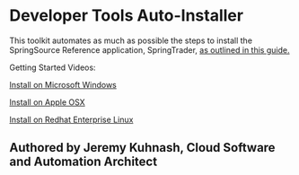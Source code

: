 # Developer Tools Auto-Installer
This toolkit automates as much as possible the steps to install the SpringSource Reference application, SpringTrader, 
[as outlined in this guide.](https://github.com/appsuite/springtrader/wiki/Getting-Started-Guide) 

Getting Started Videos: 

[Install on Microsoft Windows](https://www.youtube.com/watch?v=SAVwZFSyouY)

[Install on Apple OSX](https://www.youtube.com/watch?v=pUj9Mt0pNlo)

[Install on Redhat Enterprise Linux](https://www.youtube.com/watch?v=K1b44EvwKmE)

## Authored by Jeremy Kuhnash, Cloud Software and Automation Architect



